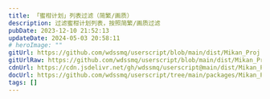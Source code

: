 ```yaml
---
title: 「蜜柑计划」列表过滤（简繁/画质）
description: 过滤蜜柑计划列表，按照简繁/画质过滤
pubDate: 2023-12-10 21:52:13
updateDate: 2024-05-03 20:58:11
# heroImage: ""
gitUrl: https://github.com/wdssmq/userscript/blob/main/dist/Mikan_Proj.user.js
gitUrlRaw: https://github.com/wdssmq/userscript/blob/main/dist/Mikan_Proj.user.js?raw=true
cdnUrl: https://cdn.jsdelivr.net/gh/wdssmq/userscript@main/dist/Mikan_Proj.user.js
docUrl: https://github.com/wdssmq/userscript/tree/main/packages/Mikan_Proj#readme
tags: []
---
```



